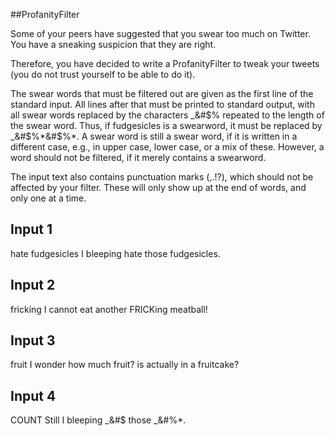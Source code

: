 ##ProfanityFilter

Some of your peers have suggested that you swear too much on Twitter. You have a sneaking suspicion that they are right.

Therefore, you have decided to write a ProfanityFilter to tweak your tweets (you do not trust yourself to be able to do it).

The swear words that must be filtered out are given as the first line of the standard input. All lines after that must be printed to standard output, with all swear words replaced by the characters _&#$% repeated to the length of the swear word. Thus, if fudgesicles is a swearword, it must be replaced by
_&#$%*&#$%\*. A swear word is still a swear word, if it is written in a different case, e.g., in upper case, lower case, or a mix of these. However, a word should not be filtered, if it merely contains a swearword.

The input text also contains punctuation marks (,.!?), which should not be affected by your filter. These will only show up at the end of words, and only one at a time.

## Input 1

hate fudgesicles
I bleeping hate those fudgesicles.

## Input 2

fricking
I cannot eat another FRICKing meatball!

## Input 3

fruit
I wonder how much fruit? is actually in a fruitcake?

## Input 4

COUNT
Still I bleeping _&#$ those _&#$%*&#$%\*.

